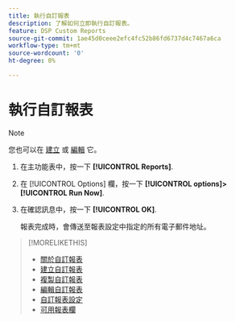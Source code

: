 ```yaml
---
title: 執行自訂報表
description: 了解如何立即執行自訂報表。
feature: DSP Custom Reports
source-git-commit: 1ae45d0ceee2efc4fc52b86fd6737d4c7467a6ca
workflow-type: tm+mt
source-wordcount: '0'
ht-degree: 0%

---
```



# 執行自訂報表

>[!NOTE]
>
>您也可以在 [建立](report-create.md) 或 [編輯](report-edit.md) 它。

1. 在主功能表中，按一下 **[!UICONTROL Reports]**.
1. 在 [!UICONTROL Options] 欄，按一下 **[!UICONTROL options]>[!UICONTROL Run Now]**.
1. 在確認訊息中，按一下 **[!UICONTROL OK]**.

   報表完成時，會傳送至報表設定中指定的所有電子郵件地址。

>[!MORELIKETHIS]
>
>* [關於自訂報表](/help/dsp/reports/report-about.md)
>* [建立自訂報表](/help/dsp/reports/report-create.md)
>* [複製自訂報表](/help/dsp/reports/report-copy.md)
>* [編輯自訂報表](/help/dsp/reports/report-edit.md)
>* [自訂報表設定](/help/dsp/reports/report-settings.md)
>* [可用報表欄](/help/dsp/reports/report-columns.md)

